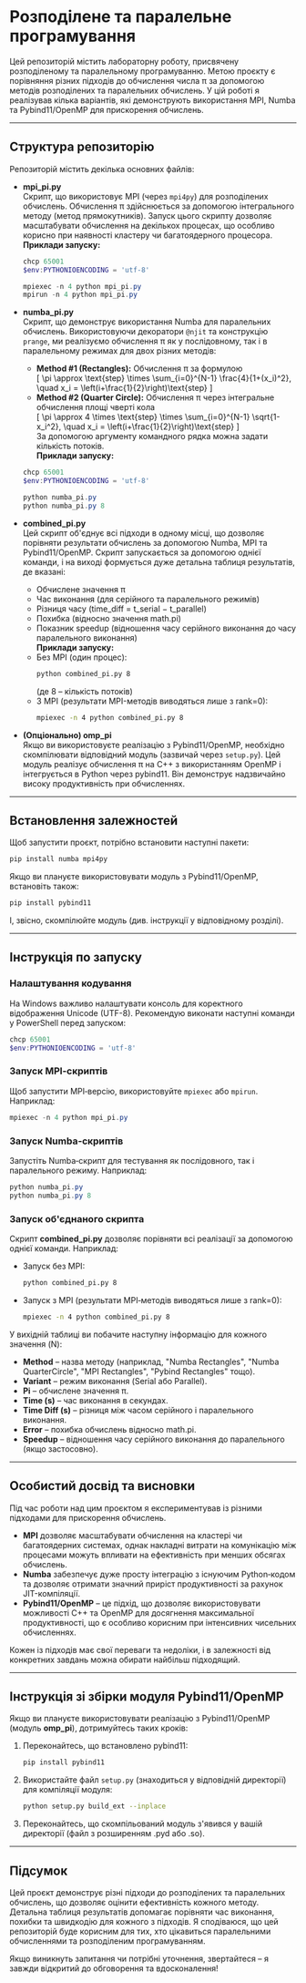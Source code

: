 # Розподілене та паралельне програмування

Цей репозиторій містить лабораторну роботу, присвячену розподіленому та паралельному програмуванню. Метою проєкту є порівняння різних підходів до обчислення числа π за допомогою методів розподілених та паралельних обчислень. У цій роботі я реалізував кілька варіантів, які демонструють використання MPI, Numba та Pybind11/OpenMP для прискорення обчислень.

---

## Структура репозиторію

Репозиторій містить декілька основних файлів:

- **mpi_pi.py**  
  Скрипт, що використовує MPI (через `mpi4py`) для розподілених обчислень. Обчислення π здійснюється за допомогою інтегрального методу (метод прямокутників). Запуск цього скрипту дозволяє масштабувати обчислення на декількох процесах, що особливо корисно при наявності кластеру чи багатоядерного процесора.  
  **Приклади запуску:**  
  ```powershell
  chcp 65001
  $env:PYTHONIOENCODING = 'utf-8'
  
  mpiexec -n 4 python mpi_pi.py
  mpirun -n 4 python mpi_pi.py
  ```

- **numba_pi.py**  
  Скрипт, що демонструє використання Numba для паралельних обчислень. Використовуючи декоратори `@njit` та конструкцію `prange`, ми реалізуємо обчислення π як у послідовному, так і в паралельному режимах для двох різних методів:  
  - **Method #1 (Rectangles):** Обчислення π за формулою  
    \[
    \pi \approx \text{step} \times \sum_{i=0}^{N-1} \frac{4}{1+(x_i)^2}, \quad x_i = \left(i+\frac{1}{2}\right)\text{step}
    \]
  - **Method #2 (Quarter Circle):** Обчислення π через інтегральне обчислення площі чверті кола  
    \[
    \pi \approx 4 \times \text{step} \times \sum_{i=0}^{N-1} \sqrt{1-x_i^2}, \quad x_i = \left(i+\frac{1}{2}\right)\text{step}
    \]  
  За допомогою аргументу командного рядка можна задати кількість потоків.  
  **Приклади запуску:**  
  ```powershell
  chcp 65001
  $env:PYTHONIOENCODING = 'utf-8'
  
  python numba_pi.py
  python numba_pi.py 8
  ```

- **combined_pi.py**  
  Цей скрипт об'єднує всі підходи в одному місці, що дозволяє порівняти результати обчислень за допомогою Numba, MPI та Pybind11/OpenMP. Скрипт запускається за допомогою однієї команди, і на виході формується дуже детальна таблиця результатів, де вказані:
  - Обчислене значення π
  - Час виконання (для серійного та паралельного режимів)
  - Різниця часу (time_diff = t_serial − t_parallel)
  - Похибка (відносно значення math.pi)
  - Показник speedup (відношення часу серійного виконання до часу паралельного виконання)  
  **Приклади запуску:**  
  - Без MPI (один процес):  
    ```bash
    python combined_pi.py 8
    ```
    (де 8 – кількість потоків)  
  - З MPI (результати MPI-методів виводяться лише з rank=0):  
    ```bash
    mpiexec -n 4 python combined_pi.py 8
    ```

- **(Опціонально) omp_pi**  
  Якщо ви використовуєте реалізацію з Pybind11/OpenMP, необхідно скомпілювати відповідний модуль (зазвичай через `setup.py`). Цей модуль реалізує обчислення π на C++ з використанням OpenMP і інтегрується в Python через pybind11. Він демонструє надзвичайно високу продуктивність при обчисленнях.

---

## Встановлення залежностей

Щоб запустити проєкт, потрібно встановити наступні пакети:

```bash
pip install numba mpi4py
```

Якщо ви плануєте використовувати модуль з Pybind11/OpenMP, встановіть також:

```bash
pip install pybind11
```

І, звісно, скомпілюйте модуль (див. інструкції у відповідному розділі).

---

## Інструкція по запуску

### Налаштування кодування
На Windows важливо налаштувати консоль для коректного відображення Unicode (UTF-8). Рекомендую виконати наступні команди у PowerShell перед запуском:

```powershell
chcp 65001
$env:PYTHONIOENCODING = 'utf-8'
```

### Запуск MPI‑скриптів
Щоб запустити MPI‑версію, використовуйте `mpiexec` або `mpirun`. Наприклад:

```powershell
mpiexec -n 4 python mpi_pi.py
```

### Запуск Numba‑скриптів
Запустіть Numba‑скрипт для тестування як послідовного, так і паралельного режиму. Наприклад:

```powershell
python numba_pi.py
python numba_pi.py 8
```

### Запуск об'єднаного скрипта
Скрипт **combined_pi.py** дозволяє порівняти всі реалізації за допомогою однієї команди. Наприклад:

- Запуск без MPI:
  ```bash
  python combined_pi.py 8
  ```
- Запуск з MPI (результати MPI‑методів виводяться лише з rank=0):
  ```bash
  mpiexec -n 4 python combined_pi.py 8
  ```

У вихідній таблиці ви побачите наступну інформацію для кожного значення \(N\):
- **Method** – назва методу (наприклад, "Numba Rectangles", "Numba QuarterCircle", "MPI Rectangles", "Pybind Rectangles" тощо).
- **Variant** – режим виконання (Serial або Parallel).
- **Pi** – обчислене значення π.
- **Time (s)** – час виконання в секундах.
- **Time Diff (s)** – різниця між часом серійного і паралельного виконання.
- **Error** – похибка обчислень відносно math.pi.
- **Speedup** – відношення часу серійного виконання до паралельного (якщо застосовно).

---

## Особистий досвід та висновки

Під час роботи над цим проєктом я експериментував із різними підходами для прискорення обчислень.  
- **MPI** дозволяє масштабувати обчислення на кластері чи багатоядерних системах, однак накладні витрати на комунікацію між процесами можуть впливати на ефективність при менших обсягах обчислень.
- **Numba** забезпечує дуже просту інтеграцію з існуючим Python‑кодом та дозволяє отримати значний приріст продуктивності за рахунок JIT-компіляції.
- **Pybind11/OpenMP** – це підхід, що дозволяє використовувати можливості C++ та OpenMP для досягнення максимальної продуктивності, що є особливо корисним при інтенсивних чисельних обчисленнях.

Кожен із підходів має свої переваги та недоліки, і в залежності від конкретних завдань можна обирати найбільш підходящий.

---

## Інструкція зі збірки модуля Pybind11/OpenMP

Якщо ви плануєте використовувати реалізацію з Pybind11/OpenMP (модуль **omp_pi**), дотримуйтесь таких кроків:
1. Переконайтесь, що встановлено pybind11:
   ```bash
   pip install pybind11
   ```
2. Використайте файл `setup.py` (знаходиться у відповідній директорії) для компіляції модуля:
   ```bash
   python setup.py build_ext --inplace
   ```
3. Переконайтесь, що скомпільований модуль з'явився у вашій директорії (файл з розширенням .pyd або .so).

---

## Підсумок

Цей проєкт демонструє різні підходи до розподілених та паралельних обчислень, що дозволяє оцінити ефективність кожного методу. Детальна таблиця результатів допомагає порівняти час виконання, похибки та швидкодію для кожного з підходів. Я сподіваюся, що цей репозиторій буде корисним для тих, хто цікавиться паралельними обчисленнями та розподіленим програмуванням.

Якщо виникнуть запитання чи потрібні уточнення, звертайтеся – я завжди відкритий до обговорення та вдосконалення!
